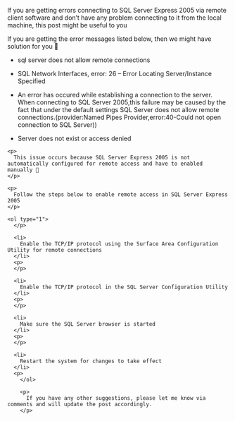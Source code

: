 
If you are getting errors connecting to SQL Server Express 2005 via remote client software and don&#8217;t have any problem connecting to it from the local machine, this post might be useful to you

If you are getting the error messages listed below, then we might have solution for you 🙂

<ul type="disc">
  </p> 
  
  <li>
    sql server does not allow remote connections
  </li>
  <p>
  </p>
  
  <li>
    SQL Network Interfaces, error: 26 &#8211; Error Locating Server/Instance Specified
  </li>
  <p>
  </p>
  
  <li>
    An error has occured while establishing a connection to the server. When connecting to SQL Server 2005,this failure may be caused by the fact that under the default settings SQL Server does not allow remote connections.(provider:Named Pipes Provider,error:40-Could not open connection to SQL Server))
  </li>
  <p>
  </p>
  
  <li>
    Server does not exist or access denied
  </li>
  <p>
    </ul> 
    
    <p>
      This issue occurs because SQL Server Express 2005 is not automatically configured for remote access and have to enabled  manually 🙁
    </p>
    
    <p>
      Follow the steps below to enable remote access in SQL Server Express 2005
    </p>
    
    <ol type="1">
      </p> 
      
      <li>
        Enable the TCP/IP protocol using the Surface Area Configuration Utility for remote connections
      </li>
      <p>
      </p>
      
      <li>
        Enable the TCP/IP protocol in the SQL Server Configuration Utility
      </li>
      <p>
      </p>
      
      <li>
        Make sure the SQL Server browser is started
      </li>
      <p>
      </p>
      
      <li>
        Restart the system for changes to take effect
      </li>
      <p>
        </ol> 
        
        <p>
          If you have any other suggestions, please let me know via comments and will update the post accordingly.
        </p>